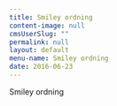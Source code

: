 ```yaml
---
title: Smiley ordning
content-image: null
cmsUserSlug: ""
permalink: null
layout: default
menu-name: Smiley ordning
date: 2016-06-23 
---
```


Smiley ordning